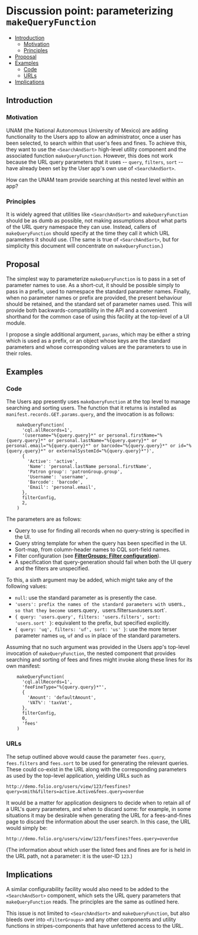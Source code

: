 # Discussion point: parameterizing `makeQueryFunction`

<!-- md2toc -l 2 parameterizing-makeQueryFunction.md -->
* [Introduction](#introduction)
    * [Motivation](#motivation)
    * [Principles](#principles)
* [Proposal](#proposal)
* [Examples](#examples)
    * [Code](#code)
    * [URLs](#urls)
* [Implications](#implications)


## Introduction

### Motivation

UNAM (the National Autonomous University of Mexico) are adding functionality to the Users app to allow an administrator, once a user has been selected, to search within that user's fees and fines. To achieve this, they want to use the `<SearchAndSort>` high-level utility component and the associated function `makeQueryFunction`. However, this does not work because the URL query parameters that it uses -- `query`, `filters`, `sort` -- have already been set by the User app's own use of `<SearchAndSort>`.

How can the UNAM team provide searching at this nested level within an app?


### Principles

It is widely agreed that utilities like `<SearchAndSort>` and `makeQueryFunction` should be as dumb as possible, not making assumptions about what parts of the URL query namespace they can use. Instead, callers of `makeQueryFunction` should specify at the time they call it which URL parameters it should use. (The same is true of `<SearchAndSort>`, but for simplicity this document will concentrate on `makeQueryFunction`.)


## Proposal

The simplest way to parameterize `makeQueryFunction` is to pass in a set of parameter names to use. As a short-cut, it should be possible simply to pass in a prefix, used to namespace the standard parameter names. Finally, when no parameter names or prefix are provided, the present behaviour should be retained, and the standard set of parameter names used. This will provide both backwards-compatibility in the API and a convenient shorthand for the common case of using this facility at the top-level of a UI module.

I propose a single additional argument, `params`, which may be either a string which is used as a prefix, or an object whose keys are the standard parameters and whose corresponding values are the parameters to use in their roles.


## Examples

### Code

The Users app presently uses `makeQueryFunction` at the top level to manage searching and sorting users. The function that it returns is installed as `manifest.records.GET.params.query`, and the invocation is as follows:

```
	makeQueryFunction(
	  'cql.allRecords=1',
	  '(username="%{query.query}*" or personal.firstName="%{query.query}*" or personal.lastName="%{query.query}*" or personal.email="%{query.query}*" or barcode="%{query.query}*" or id="%{query.query}*" or externalSystemId="%{query.query}*")',
	  {
	    'Active': 'active',
	    'Name': 'personal.lastName personal.firstName',
	    'Patron group': 'patronGroup.group',
	    'Username': 'username',
	    'Barcode': 'barcode',
	    'Email': 'personal.email',
	  },
	  filterConfig,
	  2,
	)
```
The parameters are as follows:
* Query to use for finding all records when no query-string is specified in the UI.
* Query string template for when the query has been specified in the UI.
* Sort-map, from column-header names to CQL sort-field names.
* Filter configuration (see [**FilterGroups: Filter configuration**](../lib/FilterGroups/readme.md#filter-configuration)).
* A specification that query-generation should fail when both the UI query and the filters are unspecified.

To this, a sixth argument may be added, which might take any of the following values:

* `null`: use the standard parameter as is presently the case.
* `'users': prefix the names of the standard parameters with `users.`, so that they become `users.query`, `users.filters` and `users.sort`.
* `{ query: 'users.query', filters: 'users.filters', sort: 'users.sort' }`: equivalent to the prefix, but specified explicitly.
* `{ query: 'uq', filters: 'uf', sort: 'us' }`: use the more terser parameter names `uq`, `uf` and `us` in place of the standard parameters.

Assuming that no such argument was provided in the Users app's top-level invocation of `makeQueryFunction`, the nested component that provides searching and sorting of fees and fines might invoke along these lines for its own manifest:

```
	makeQueryFunction(
	  'cql.allRecords=1',
	  'feeFineType="%{query.query}*"',
	  {
	    'Amount': 'defaultAmount',
	    'VAT%': 'taxVat',
	  },
	  filterConfig,
	  0,
	  'fees'
	)
```

### URLs

The setup outlined above would cause the parameter `fees.query`, `fees.filters` and `fees.sort` to be used for generating the relevant queries. These could co-exist in the URL along with the corresponding parameters as used by the top-level application, yielding URLs such as

	http://demo.folio.org/users/view/123/feesfines?query=smith&filters=active.Active&fees.query=overdue

It would be a matter for application designers to decide when to retain all of a URL's query parameters, and when to discard some: for example, in some situations it may be desirable when generating the URL for a fees-and-fines page to discard the information about the user search. In this case, the URL would simply be:

	http://demo.folio.org/users/view/123/feesfines?fees.query=overdue

(The information about which user the listed fees and fines are for is held in the URL path, not a parameter: it is the user-ID `123`.)


## Implications

A similar configurability facility would also need to be added to the `<SearchAndSort>` component, which sets the URL query parameters that `makeQueryFunction` reads. The principles are the same as outlined here.

This issue is not limited to `<SearchAndSort>` and `makeQueryFunction`, but also bleeds over into `<FilterGroups>` and any other components and utility functions in stripes-components that have unfettered access to the URL.


